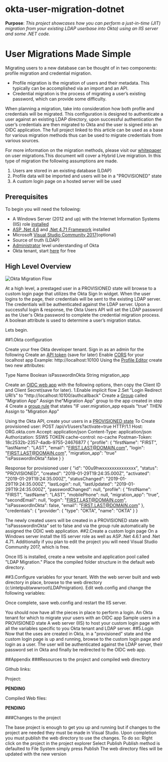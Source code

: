 # okta-user-migration-dotnet

**Purpose**: *This project showcases how you can perform a just-in-time (JIT)
migration from your existing LDAP userbase into Okta) using an IIS server and
some .NET code.*


# User Migrations Made Simple

Migrating users to a new database can be thought of in two components: profile migration and credential migration.

- Profile migration is the migration of users and their metadata. This typically can be accomplished via an import and an API.
- Credential migration is the process of migrating a user’s existing password, which can provide some difficulty.

When planning a migration, take into consideration how both profile and credentials will be
migrated. This configuration is designed to authenticate a user against an existing LDAP directory, upon successful authentication the user’s credentials are then migrated to Okta and the user is signed into an OIDC application. The full project linked to this article can be used as a base for various migration methods thus can be used to migrate credentials from various sources.

For more information on the migration methods, please visit our [whitepaper](https://www.okta.com/resources/whitepaper-okta-user-migration-guide/) on user migrations.This document will cover a Hybrid Live migration. In this type of migration the following assumptions are made.

1. Users are stored in an existing database (LDAP)
2. Profile data will be imported and users will be in a "PROVISIONED" state
3. A custom login page on a hosted server will be used

## Prerequisites

To begin you will need the following:

* A Windows Server (2012 and up) with the Internet Information Systems (IIS) role [installed](https://docs.microsoft.com/en-us/iis/web-hosting/web-server-for-shared-hosting/installing-the-web-server-role)
* [ASP .Net 4.6](https://docs.microsoft.com/en-us/dynamics-nav/how-to--install-and-configure-internet-information-services-for-microsoft-dynamics-nav-web-client) and [.Net 4.71 Framework](https://dotnet.microsoft.com/download/thank-you/net471-developer-pack) installed
* Microsoft [Visual Studio Community 2017](https://visualstudio.microsoft.com/downloads/?utm_medium=microsoft&utm_source=docs.microsoft.com&utm_campaign=button+cta&utm_content=download+vs2017)(optional)
* Source of truth (LDAP)
* [Administrator](https://www.okta.com/resources/administration-exam-study-guide/#administrator-exam-subject-areas-10) level understanding of Okta
* Okta tenant, start [here](https://developer.okta.com/signup-now/) for free

## High Level Overview

![Okta Migration Flow](https://github.com/oktadeveloper/okta-user-migration-dotnet/raw/master/assets/okta-migration-flow.png)

At a high level, a prestaged user in a PROVISIONED state will browse to a custom login page that utilizes the Okta Sign In widget. When the user logins to the page, their credentials will be sent to the existing LDAP server. The credentials will be authenticated against the LDAP server. Upon a successful login & response, the Okta Users API will set the LDAP password as the User's Okta password to complete the credential migration process. A boolean attribute is used to determine a user’s migration status.

Lets begin.

##1.Okta configuration

Create your free Okta developer tenant. Sign in as an admin for the following
Create an [API token](https://developer.okta.com/docs/api/getting_started/getting_a_token) (save for later)
Enable [CORS](https://developer.okta.com/docs/api/getting_started/enabling_cors) for your localhost app Example: http://localhost:10100
Using the [Profile Editor](https://help.okta.com/en/prod/Content/Topics/Directory/eu-profile-editor.htm?cshid=ext_Directory_Profile_Editor) create two new attributes:

Type
Name
Boolean
isPasswordInOkta
String
migration_app

Create an [OIDC web app](https://help.okta.com/en/prod/Content/Topics/Apps/Apps_App_Integration_Wizard.htm?Highlight=app%20integration) with the following options, then copy the Client ID and Client Secret(save for later).
1.Enable implicit flow
2.Set "Login Redirect URI’s" to "http://localhost:10100/authcallback"
Create a [Group](https://help.okta.com/en/prod/Content/Topics/Directory/Directory_Groups.htm?cshid=Directory_Groups#Directory_Groups) called "Migration App"
Assign the"Migration App" group to the app created in step 4
Create a [group rule](https://help.okta.com/en/prod/Content/Topics/Directory/Directory_Groups.htm) that states "IF user.migration_app equals "true" THEN Assign to "Migration App"

Using the Okta API, create your users in a [PROVISIONED state](https://developer.okta.com/docs/api/resources/users#create-user-without-credentials)
To Create provisioned user:
POST /api/v1/users?activate=true HTTP/1.1
Host: ORG.okta.com
Accept: application/json
Content-Type: application/json
Authorization: SSWS TOKEN
cache-control: no-cache
Postman-Token: 18c2532b-2357-4adb-9755-24676877
{
  	"profile": {
   	 "firstName": "FIRST",
   	 "lastName": "LAST",
    	"email": "FIRST.LAST@DOMAIN.com",
    	"login": "FIRST.LAST@DOMAIN.com",
   	 "migration_app": "true"
    	"isPasswordInOkta":false
  	}
    }

Response for provisioned user
{
   	 "id": "00u9hwxxxxxxxxxxxxxx",
   	 "status": "PROVISIONED",
   	 "created": "2019-01-29T19:24:35.000Z",
    	"activated": "2019-01-29T19:24:35.000Z",
   	 "statusChanged": "2019-01-29T19:24:35.000Z",
   	 "lastLogin": null,
    	"lastUpdated": "2019-01-29T19:24:35.000Z",
   	 "passwordChanged": null,
    	"profile": {
      	  "firstName": "FIRST",
        	"lastName": "LAST",
        	"mobilePhone": null,
       	 "migration_app": "true",
       	 "secondEmail": null,
        	"login": "FIRST.LAST@DOMAIN.com",
       	 "isPasswordInOkta": false,
       	 "email": "FIRST.LAST@DOMAIN.com"
   	 },
   	 "credentials": {
       	 "provider": {
           		 "type": "OKTA",
            	"name": "OKTA"
       	 }
   		 }

The newly created users will be created in a PROVISIONED state with "isPassswordInOkta" set to false and via the group rule automatically be assigned the ODIC web application.
##2.Create a custom login page
On a Windows server install the IIS server role as well as ASP..Net 4.6.1 and .Net 4.71. Additionally if you plan to edit the project you will need Visual Studio Community 2017, which is free.


Once IIS is installed, create a new website and application pool called "LDAP Migration." Place the compiled folder structure in the default web directory.

##3.Configure variables for your tenant.
With the web server built and web directory in place, browse to the web directory (c:\intetpub\wwwroot\LDAPmigration). Edit web.config and change the following variables:

<add key="okta.ApiUrl" value="YOUR_OKTA_TENANT" />
 	 <add key="okta.ApiToken" value="YOUR_OKTA_TENANT_API_TOKEN" />
    	<!-- use web for sp_int workflow-->
   	 <add key="oidc.spintweb.clientId" value="YOUR_OKTA_OIDCAPP_CLIENTID" />
 <add key="oidc.spintweb.clientSecret" value="YOUR_OKTA_OIDCAPP_CLIENTSECRET" />
<add key="oidc.spintweb.RedirectUri_Implicit" value="OIDC_APP_REDIRECT_URI" />
<add key="oidc.spintweb.RedirectUri_AuthCode" value="OIDC_APP_REDIRECT_URI"/>
    	<add key="oidc.issuer" value="YOUR_OKTA_TENANT_ISSUER" />
    	<!-- ldap config-->
    	<add key="ldap.server" value="YOUR_LDAP_SERVER" />
    	<add key="ldap.port" value="YOUR_LDAP_SERVER_PORT" />
    	<add key="ldap.baseDn" value=",YOUR_LDAP_SERVER_BASE_DN" />

Once complete, save web.config and restart the IIS server.

You should now have all the pieces in place to perform a login.
An Okta tenant for which to migrate your users with an OIDC app
Sample users in a PROVISIONED state
A web server (IIS) to host your custom login page with all the variables specific to you Okta tenant and LDAP server.
##5.Login
Now that the uses are created in Okta, in a "provisioned" state and the custom login page is up and running, browse to the custom login page and login as a user. The user will be authenticated against the LDAP server, their password set in Okta and finally be redirected to the OIDC web app.





##Appendix
###Resources to the project and compiled web directory

Github links:

Project:

****PENDING****

Compiled Web files:

****PENDING****

###Changes to the project

The base project is enough to get you up and running but if changes to the project are needed they must be made in Visual Studio. Upon completion you must publish the web directory to use the changes. To do so:
RIght click on the project in the project explorer
Select Publish
Publish method is defaulted to File System simply press Publish
The web directory files will be updated with the new version

